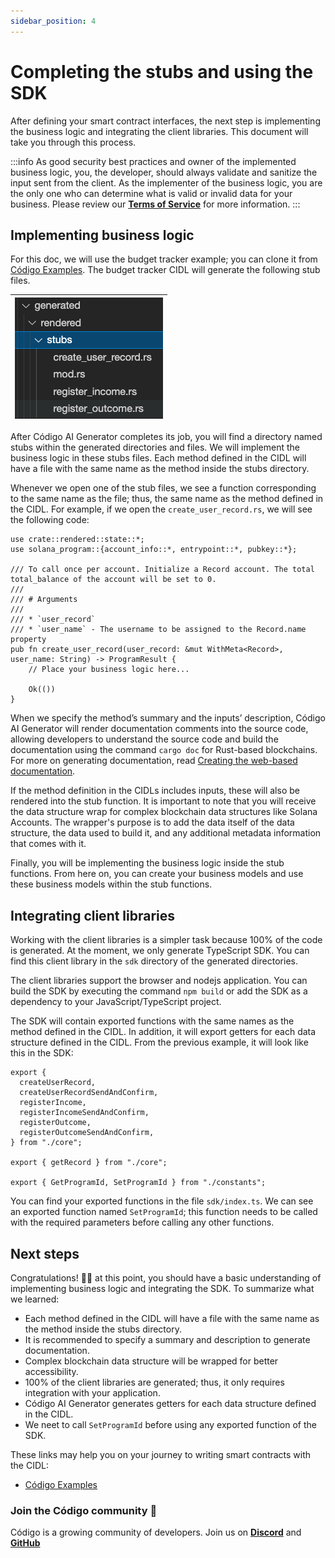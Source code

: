 ```yaml
---
sidebar_position: 4
---
```


#  Completing the stubs and using the SDK

After defining your smart contract interfaces, the next step is implementing the business logic and integrating the client libraries. This document will take you through this process.

:::info
As good security best practices and owner of the implemented business logic, you, the developer, should always validate and sanitize the input sent from the client. As the implementer of the business logic, you are the only one who can determine what is valid or invalid data for your business. Please review our **[Terms of Service](https://docs.codigo.ai/terms_of_service)** for more information.
:::

## Implementing business logic

For this doc, we will use the budget tracker example; you can clone it from [Código Examples](https://github.com/Codigo-io/examples). The budget tracker CIDL will generate the following stub files.

| ![Budget Tracker Stub Files](../../static/img/Budget%20Tracker%20Stub%20Files.png) |
| :-------------------------------------------------------------------------------   |

After Código AI Generator completes its job, you will find a directory named stubs within the generated directories and files. We will implement the business logic in these stubs files. Each method defined in the CIDL will have a file with the same name as the method inside the stubs directory. 

Whenever we open one of the stub files, we see a function corresponding to the same name as the file; thus, the same name as the method defined in the CIDL. For example, if we open the `create_user_record.rs`, we will see the following code:

```
use crate::rendered::state::*;
use solana_program::{account_info::*, entrypoint::*, pubkey::*};

/// To call once per account. Initialize a Record account. The total total_balance of the account will be set to 0.
///
/// # Arguments
///
/// * `user_record`
/// * `user_name` - The username to be assigned to the Record.name property
pub fn create_user_record(user_record: &mut WithMeta<Record>, user_name: String) -> ProgramResult {
    // Place your business logic here...

    Ok(())
}
```

When we specify the method’s summary and the inputs’ description, Código AI Generator will render documentation comments into the source code, allowing developers to understand the source code and build the documentation using the command `cargo doc` for Rust-based blockchains. For more on generating documentation, read [Creating the web-based documentation](https://docs.codigo.ai/guides/web-based%20documentation).

If the method definition in the CIDLs includes inputs, these will also be rendered into the stub function. It is important to note that you will receive the data structure wrap for complex blockchain data structures like Solana Accounts. The wrapper's purpose is to add the data itself of the data structure, the data used to build it, and any additional metadata information that comes with it.

Finally, you will be implementing the business logic inside the stub functions. From here on, you can create your business models and use these business models within the stub functions. 

## Integrating client libraries

Working with the client libraries is a simpler task because 100% of the code is generated. At the moment, we only generate TypeScript SDK. You can find this client library in the `sdk` directory of the generated directories. 

The client libraries support the browser and nodejs application. You can build the SDK by executing the command `npm build` or add the SDK as a dependency to your JavaScript/TypeScript project.

The SDK will contain exported functions with the same names as the method defined in the CIDL. In addition, it will export getters for each data structure defined in the CIDL. From the previous example, it will look like this in the SDK:

```
export {
  createUserRecord,
  createUserRecordSendAndConfirm,
  registerIncome,
  registerIncomeSendAndConfirm,
  registerOutcome,
  registerOutcomeSendAndConfirm,
} from "./core";

export { getRecord } from "./core";

export { GetProgramId, SetProgramId } from "./constants";
```

You can find your exported functions in the file `sdk/index.ts`. We can see an exported function named `SetProgramId`; this function needs to be called with the required parameters before calling any other functions.    

## Next steps
Congratulations! 🎉👏 at this point, you should have a basic understanding of implementing business logic and integrating the SDK. To summarize what we learned:

- Each method defined in the CIDL will have a file with the same name as the method inside the stubs directory. 
- It is recommended to specify a summary and description to generate documentation.
- Complex blockchain data structure will be wrapped for better accessibility.
- 100% of the client libraries are generated; thus, it only requires integration with your application.
- Código AI Generator generates getters for each data structure defined in the CIDL.
- We neet to call `SetProgramId` before using any exported function of the SDK.

These links may help you on your journey to writing smart contracts with the CIDL:
- [Código Examples](https://github.com/Codigo-io/examples)

### Join the Código community 💚
Código is a growing community of developers. Join us on **[Discord](https://docs.google.com/forms/d/e/1FAIpQLSdSG0OgJ5xuwwU7JiSGBdn01L3ID68qNCd2HAnFSztXVYKmBg/viewform)** and **[GitHub](https://docs.google.com/forms/d/e/1FAIpQLSdGDGH4bwQf5dX3-uFCYeRKzIGbd5dVEPxHKQPTt63bBVVcVQ/viewform)** 


